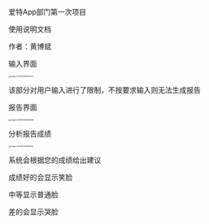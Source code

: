 爱特App部门第一次项目

使用说明文档  

作者：黄博斌

输入界面

<img src="C:\Users\dell\AppData\Roaming\Typora\typora-user-images\image-20201101094124412.png" alt="image-20201101094124412" style="zoom:25%;" />

该部分对用户输入进行了限制，不按要求输入则无法生成报告

报告界面

<img src="C:\Users\dell\AppData\Roaming\Typora\typora-user-images\image-20201101095951586.png" alt="image-20201101095951586" style="zoom:25%;" />

分析报告成绩

<img src="C:\Users\dell\AppData\Roaming\Typora\typora-user-images\image-20201101101954642.png" alt="image-20201101101954642" style="zoom:25%;" />

系统会根据您的成绩给出建议

成绩好的会显示笑脸

中等显示普通脸

差的会显示哭脸